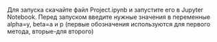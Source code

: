 Для запуска скачайте файл Project.ipynb и запустите его в Jupyter Notebook. Перед запуском введите нужные значения в переменные alpha=y, beta=a и p (первые обозначения используются для первого метода, вторые-для второго)
